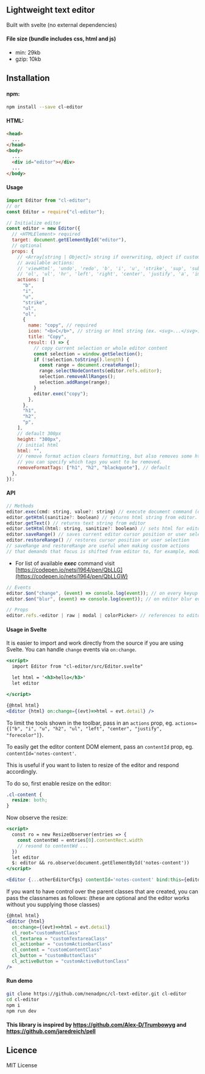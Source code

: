 ## Lightweight text editor

Built with svelte (no external dependencies)

#### File size (bundle includes css, html and js)

- min: 29kb
- gzip: 10kb

## Installation

#### npm:

```bash
npm install --save cl-editor
```

#### HTML:

```html
<head>
  ...
</head>
<body>
  ...
  <div id="editor"></div>
  ...
</body>
```

#### Usage

```js
import Editor from "cl-editor";
// or
const Editor = require("cl-editor");
```

```js
// Initialize editor
const editor = new Editor({
  // <HTMLElement> required
  target: document.getElementById("editor"),
  // optional
  props: {
    // <Array[string | Object]> string if overwriting, object if customizing/creating
    // available actions:
    // 'viewHtml', 'undo', 'redo', 'b', 'i', 'u', 'strike', 'sup', 'sub', 'h1', 'h2', 'p', 'blockquote',
    // 'ol', 'ul', 'hr', 'left', 'right', 'center', 'justify', 'a', 'image', 'forecolor', 'backcolor', 'removeFormat'
    actions: [
      "b",
      "i",
      "u",
      "strike",
      "ul",
      "ol",
      {
        name: "copy", // required
        icon: "<b>C</b>", // string or html string (ex. <svg>...</svg>)
        title: "Copy",
        result: () => {
          // copy current selection or whole editor content
          const selection = window.getSelection();
          if (!selection.toString().length) {
            const range = document.createRange();
            range.selectNodeContents(editor.refs.editor);
            selection.removeAllRanges();
            selection.addRange(range);
          }
          editor.exec("copy");
        },
      },
      "h1",
      "h2",
      "p",
    ],
    // default 300px
    height: "300px",
    // initial html
    html: "",
    // remove format action clears formatting, but also removes some html tags.
    // you can specify which tags you want to be removed.
    removeFormatTags: ["h1", "h2", "blackquote"], // default
  },
});
```

#### API

```js
// Methods
editor.exec(cmd: string, value?: string) // execute document command (document.executeCommand(cmd, false, value))
editor.getHtml(sanitize?: boolean) // returns html string from editor. if passed true as argument, html will be sanitized before return
editor.getText() // returns text string from editor
editor.setHtml(html: string, sanitize?: boolean) // sets html for editor. if second argument is true, html will be sanitized
editor.saveRange() // saves current editor cursor position or user selection
editor.restoreRange() // restores cursor position or user selection
// saveRange and restoreRange are useful when making custom actions
// that demands that focus is shifted from editor to, for example, modal window.
```

- For list of available _**exec**_ command visit [https://codepen.io/netsi1964/pen/QbLLG](https://codepen.io/netsi1964/pen/QbLLGW)

```js
// Events
editor.$on("change", (event) => console.log(event)); // on every keyup event
editor.$on("blur", (event) => console.log(event)); // on editor blur event
```

```js
// Props
editor.refs.<editor | raw | modal | colorPicker> // references to editor, raw (textarea), modal and colorPicker HTMLElements
```

#### Usage in Svelte

It is easier to import and work directly from the source if you are using Svelte. You can handle `change` events via `on:change`.

```jsx
<script>
  import Editor from "cl-editor/src/Editor.svelte"

  let html = '<h3>hello</h3>'
  let editor

</script>

{@html html}
<Editor {html} on:change={(evt)=>html = evt.detail} />
```

To limit the tools shown in the toolbar, pass in an `actions` prop, eg. `actions={["b", "i", "u", "h2", "ul", "left", "center", "justify", "forecolor"]}`.

To easily get the editor content DOM element, pass an `contentId` prop, eg. `contentId='notes-content'`.

This is useful if you want to listen to resize of the editor and respond accordingly.

To do so, first enable resize on the editor:

```css
.cl-content {
  resize: both;
}
```

Now observe the resize:

```jsx
<script>
  const ro = new ResizeObserver(entries => {
    const contentWd = entries[0].contentRect.width
    // resond to contentWd ...
  })
  let editor
  $: editor && ro.observe(document.getElementById('notes-content'))
</script>

<Editor {...otherEditorCfgs} contentId='notes-content' bind:this={editor} />
```

If you want to have control over the parent classes that are created, you can pass the classnames as follows:
(these are optional and the editor works without you supplying those classes)

```jsx
{@html html}
<Editor {html}
  on:change={(evt)=>html = evt.detail}
  cl_root="customRootClass"
  cl_textarea = "customTextareaClass"
  cl_actionbar = "customActionbarClass"
  cl_content = "customContentClass"
  cl_button = "customButtonClass"
  cl_activeButton = "customActiveButtonClass"
/>
```

#### Run demo

```bash
git clone https://github.com/nenadpnc/cl-text-editor.git cl-editor
cd cl-editor
npm i
npm run dev
```

#### This library is inspired by https://github.com/Alex-D/Trumbowyg and https://github.com/jaredreich/pell

## Licence

MIT License
